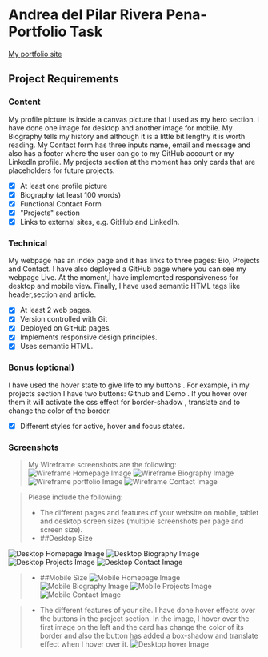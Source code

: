 #  Andrea del Pilar Rivera Pena- Portfolio Task
[My portfolio site]( https://andrea-rivera.github.io/She_Codes_Portfolio/)
## Project Requirements
### Content
My profile picture is inside a canvas picture that I used as my hero section. I have done one image for desktop and another image for mobile. 
My Biography tells my history and although it is a little bit lengthy it is worth reading.
My Contact form has three inputs name, email and message and also has a footer where the user can go to my GitHub account or my LinkedIn profile.
My projects section at the moment has only cards that are placeholders for future projects.
- [x] At least one profile picture
- [x] Biography (at least 100 words)
- [x] Functional Contact Form
- [x] "Projects" section
- [x] Links to external sites, e.g. GitHub and LinkedIn.
### Technical
My webpage has an index page and it has links to three pages: Bio, Projects and Contact. 
I have also deployed a GitHub page where you can see my webpage Live. At the moment,I have implemented responsiveness for desktop and mobile view. Finally, I have used semantic HTML tags like header,section and article.
- [x] At least 2 web pages.
- [x] Version controlled with Git
- [x] Deployed on GitHub pages.
- [x] Implements responsive design principles.
- [x] Uses semantic HTML.
### Bonus (optional)
I have used the hover state to give life to my buttons . For example, in my projects section I have two buttons: Github and Demo . If you hover over them it will activate the css effect for border-shadow , translate and to change the color of the border.
- [x] Different styles for active, hover and focus states.
### Screenshots
>My Wireframe screenshots are the following:
![Wireframe Homepage Image](images/screenshots/wireframe-index.png)
![Wireframe Biography Image](images/screenshots/wireframe-bio.png)
![Wireframe portfolio Image](images/screenshots/wireframe-projects.png)
![Wireframe Contact Image](images/screenshots/wireframe-contact.png)

> Please include the following:
> - The different pages and features of your website on mobile, tablet and
desktop screen sizes (multiple screenshots per page and screen size).
> - ##Desktop Size

![Desktop Homepage Image](images/screenshots/index-desktop.jpg)
![Desktop Biography Image](images/screenshots/bio-desktop.png)
![Desktop Projects Image](images/screenshots/desktop-projects.jpg)
![Desktop Contact Image](images/screenshots/contact-desktop.png)

> - ##Mobile Size
![Mobile Homepage Image](images/screenshots/index-mobile.png)
![Mobile Biography Image](images/screenshots/bio-mobile.png)
![Mobile Projects Image](images/screenshots/project-mobile.png)
![Mobile Contact Image](images/screenshots/contact-mobile.png)

> - The different features of your site. I have done hover effects over the buttons in the project section. In the image, I hover over the first image on the left and the card has change the color of its border and also the button has added a box-shadow and translate effect when I hover over it.
![Desktop hover Image](images/screenshots/hover.jpg)


